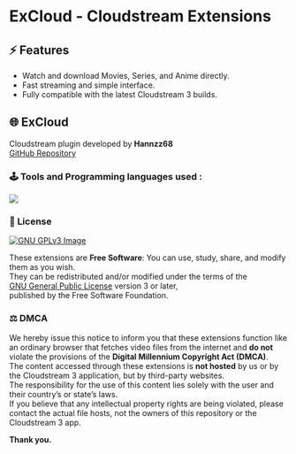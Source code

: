 # ExCloud - Cloudstream Extensions

## ⚡ Features
- Watch and download Movies, Series, and Anime directly.
- Fast streaming and simple interface.
- Fully compatible with the latest Cloudstream 3 builds.

## 🌐 ExCloud
Cloudstream plugin developed by **Hannzz68**  
[GitHub Repository](https://github.com/Hanzz68/ExCloud)

### 🕹 Tools and Programming languages used :
<p align="left">
  <a href="https://skillicons.dev">
    <img src="https://skillicons.dev/icons?i=kotlin,androidstudio,gradle,github,githubactions&theme=light&perline=5" />
  </a>
</p>

### 🧾 License
[![GNU GPLv3 Image](https://www.gnu.org/graphics/gplv3-127x51.png)](http://www.gnu.org/licenses/gpl-3.0.en.html)

These extensions are **Free Software**: You can use, study, share, and modify them as you wish.  
They can be redistributed and/or modified under the terms of the  
[GNU General Public License](https://www.gnu.org/licenses/gpl.html) version 3 or later,  
published by the Free Software Foundation.

### ⚖️ DMCA
We hereby issue this notice to inform you that these extensions function like an ordinary browser that fetches video files from the internet and **do not** violate the provisions of the **Digital Millennium Copyright Act (DMCA)**.  
The content accessed through these extensions is **not hosted** by us or by the Cloudstream 3 application, but by third-party websites.  
The responsibility for the use of this content lies solely with the user and their country’s or state’s laws.  
If you believe that any intellectual property rights are being violated, please contact the actual file hosts, not the owners of this repository or the Cloudstream 3 app.

**Thank you.**
